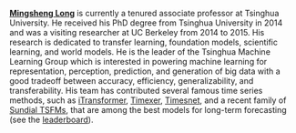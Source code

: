 [**Mingsheng Long**](https://ise.thss.tsinghua.edu.cn/~mlong/) is currently a tenured associate professor at Tsinghua University. He received his PhD degree from Tsinghua University in 2014 and was a visiting researcher at UC Berkeley from 2014 to 2015. His research is dedicated to transfer learning, foundation models, scientific learning, and world models. He is the leader of the Tsinghua Machine Learning Group which is interested in powering machine learning for representation, perception, prediction, and generation of big data with a good tradeoff between accuracy, efficiency, generalizability, and transferability. His team has contributed several famous time series methods, such as [iTransformer](https://arxiv.org/pdf/2310.06625), [Timexer](https://arxiv.org/pdf/2402.19072), [Timesnet](https://arxiv.org/pdf/2210.02186), and a recent family of [Sundial TSFMs](https://arxiv.org/pdf/2502.00816), that are among the best models for long-term forecasting (see the [leaderboard](https://github.com/thuml/Time-Series-Library)).
